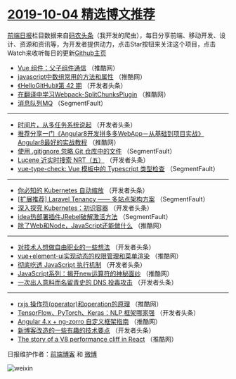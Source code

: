 # [2019-10-04 精选博文推荐](http://hao.caibaojian.com/date/2019/10/04)

[前端日报](http://caibaojian.com/c/news)栏目数据来自[码农头条](http://hao.caibaojian.com/)（我开发的爬虫），每日分享前端、移动开发、设计、资源和资讯等，为开发者提供动力，点击Star按钮来关注这个项目，点击Watch来收听每日的更新[Github主页](https://github.com/kujian/frontendDaily)
* [Vue 组件：父子组件通信](http://hao.caibaojian.com/126733.html) （推酷网）
* [javascript中数组常用的方法和属性](http://hao.caibaojian.com/126734.html) （推酷网）
* [《HelloGitHub》第 42 期](http://hao.caibaojian.com/126710.html) （开发者头条）
* [在翻译中学习Webpack-SplitChunksPlugin](http://hao.caibaojian.com/126731.html) （推酷网）
* [消息队列MQ](http://hao.caibaojian.com/126700.html) （SegmentFault）

***
* [时间片，从多任务系统说起](http://hao.caibaojian.com/126711.html) （开发者头条）
* [推荐分享一门《Angular8开发拼多多WebApp－从基础到项目实战》Angular8最好的实战教程](http://hao.caibaojian.com/126732.html) （推酷网）
* [使用 .gitignore 忽略 Git 仓库中的文件](http://hao.caibaojian.com/126701.html) （SegmentFault）
* [Lucene 近实时搜索 NRT（五）](http://hao.caibaojian.com/126712.html) （开发者头条）
* [vue-type-check: Vue 模板中的 Typescript 类型检查](http://hao.caibaojian.com/126702.html) （SegmentFault）

***
* [你必知的 Kubernetes 自动缩放](http://hao.caibaojian.com/126713.html) （开发者头条）
* [[扩展推荐] Laravel Tenancy —— 多站点架构方案](http://hao.caibaojian.com/126703.html) （SegmentFault）
* [深入探究 Kubernetes：初识容器](http://hao.caibaojian.com/126714.html) （开发者头条）
* [idea热部署插件JRebel破解激活方法](http://hao.caibaojian.com/126704.html) （SegmentFault）
* [除了Web和Node，JavaScript还能做什么](http://hao.caibaojian.com/126725.html) （推酷网）

***
* [对技术人想做自由职业的一些想法](http://hao.caibaojian.com/126705.html) （开发者头条）
* [vue+element-ui实现动态的权限管理和菜单渲染](http://hao.caibaojian.com/126726.html) （推酷网）
* [彻底吃透 JavaScript 执行机制](http://hao.caibaojian.com/126706.html) （开发者头条）
* [JavaScript系列：揭开new运算符的神秘面纱](http://hao.caibaojian.com/126727.html) （推酷网）
* [一次出人意料而名留青史的 DNS 投毒攻击](http://hao.caibaojian.com/126707.html) （开发者头条）

***
* [rxjs 操作符(operator)和operation的原理](http://hao.caibaojian.com/126728.html) （推酷网）
* [TensorFlow、PyTorch、Keras：NLP 框架哪家强](http://hao.caibaojian.com/126708.html) （开发者头条）
* [Angular 4.x + ng-zorro 自定义框架指南](http://hao.caibaojian.com/126729.html) （推酷网）
* [新博客改造的一些有趣的技术要点](http://hao.caibaojian.com/126709.html) （开发者头条）
* [The story of a V8 performance cliff in React](http://hao.caibaojian.com/126730.html) （推酷网）

日报维护作者：[前端博客](http://caibaojian.com/) 和 [微博](http://caibaojian.com/go/weibo)

![weixin](https://user-images.githubusercontent.com/3055447/38468989-651132ac-3b80-11e8-8e6b-15122322a9d7.png)